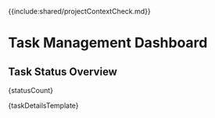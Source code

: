{{include:shared/projectContextCheck.md}}

# Task Management Dashboard

## Task Status Overview

{statusCount}

{taskDetailsTemplate}
